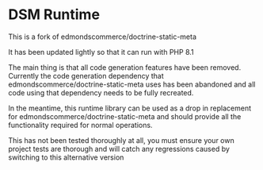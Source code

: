 # DSM Runtime

This is a fork of edmondscommerce/doctrine-static-meta

It has been updated lightly so that it can run with PHP 8.1

The main thing is that all code generation features have been removed. Currently the code generation dependency that 
edmondscommerce/doctrine-static-meta uses has been abandoned and all code using that dependency needs to be fully 
recreated.

In the meantime, this runtime library can be used as a drop in replacement for edmondscommerce/doctrine-static-meta 
and should provide all the functionality required for normal operations.

This has not been tested thoroughly at all, you must ensure your own project tests are thorough and will catch any 
regressions caused by switching to this alternative version